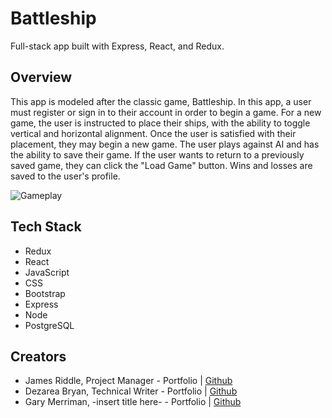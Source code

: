 # Battleship

Full-stack app built with Express, React, and Redux.

## Overview
This app is modeled after the classic game, Battleship. In this app, a user must register or sign in to their account in order to begin a game. For a new game, the user is instructed to place their ships, with the ability to toggle vertical and horizontal alignment. Once the user is satisfied with their placement, they may begin a new game. The user plays against AI and has the ability to save their game. If the user wants to return to a previously saved game, they can click the "Load Game" button. Wins and losses are saved to the user's profile.

![Gameplay](./client/public/images/gameplay.png)

## Tech Stack
* Redux
* React
* JavaScript
* CSS
* Bootstrap
* Express
* Node
* PostgreSQL

## Creators
- James Riddle, Project Manager - Portfolio | [Github](https://github.com/jamescr757)
- Dezarea Bryan, Technical Writer - Portfolio | [Github](https://github.com/DezSays)  
- Gary Merriman, -insert title here- - Portfolio | [Github](https://github.com/gm61091) 


